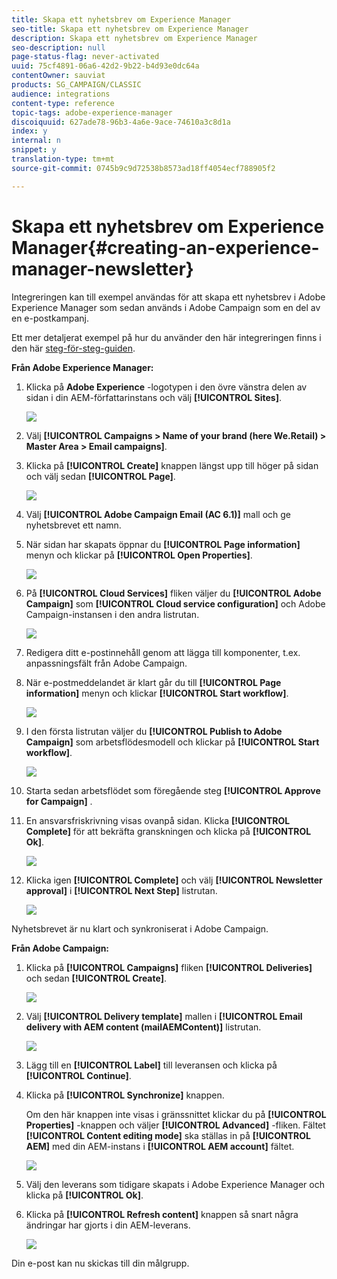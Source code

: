 ```yaml
---
title: Skapa ett nyhetsbrev om Experience Manager
seo-title: Skapa ett nyhetsbrev om Experience Manager
description: Skapa ett nyhetsbrev om Experience Manager
seo-description: null
page-status-flag: never-activated
uuid: 75cf4891-06a6-42d2-9b22-b4d93e0dc64a
contentOwner: sauviat
products: SG_CAMPAIGN/CLASSIC
audience: integrations
content-type: reference
topic-tags: adobe-experience-manager
discoiquuid: 627ade78-96b3-4a6e-9ace-74610a3c8d1a
index: y
internal: n
snippet: y
translation-type: tm+mt
source-git-commit: 0745b9c9d72538b8573ad18ff4054ecf788905f2

---
```



# Skapa ett nyhetsbrev om Experience Manager{#creating-an-experience-manager-newsletter}

Integreringen kan till exempel användas för att skapa ett nyhetsbrev i Adobe Experience Manager som sedan används i Adobe Campaign som en del av en e-postkampanj.

Ett mer detaljerat exempel på hur du använder den här integreringen finns i den här [steg-för-steg-guiden](https://docs.campaign.adobe.com/doc/AC/getting_started/EN/aem.html).

**Från Adobe Experience Manager:**

1. Klicka på **Adobe Experience** -logotypen i den övre vänstra delen av sidan i din AEM-författarinstans och välj **[!UICONTROL Sites]**.

   ![](assets/aem_uc_1.png)

1. Välj **[!UICONTROL Campaigns > Name of your brand (here We.Retail) > Master Area > Email campaigns]**.
1. Klicka på **[!UICONTROL Create]** knappen längst upp till höger på sidan och välj sedan **[!UICONTROL Page]**.

   ![](assets/aem_uc_2.png)

1. Välj **[!UICONTROL Adobe Campaign Email (AC 6.1)]** mall och ge nyhetsbrevet ett namn.
1. När sidan har skapats öppnar du **[!UICONTROL Page information]** menyn och klickar på **[!UICONTROL Open Properties]**.

   ![](assets/aem_uc_3.png)

1. På **[!UICONTROL Cloud Services]** fliken väljer du **[!UICONTROL Adobe Campaign]** som **[!UICONTROL Cloud service configuration]** och Adobe Campaign-instansen i den andra listrutan.

   ![](assets/aem_uc_4.png)

1. Redigera ditt e-postinnehåll genom att lägga till komponenter, t.ex. anpassningsfält från Adobe Campaign.
1. När e-postmeddelandet är klart går du till **[!UICONTROL Page information]** menyn och klickar **[!UICONTROL Start workflow]**.

   ![](assets/aem_uc_5.png)

1. I den första listrutan väljer du **[!UICONTROL Publish to Adobe Campaign]** som arbetsflödesmodell och klickar på **[!UICONTROL Start workflow]**.

   ![](assets/aem_uc_6.png)

1. Starta sedan arbetsflödet som föregående steg **[!UICONTROL Approve for Campaign]** .
1. En ansvarsfriskrivning visas ovanpå sidan. Klicka **[!UICONTROL Complete]** för att bekräfta granskningen och klicka på **[!UICONTROL Ok]**.

   ![](assets/aem_uc_7.png)

1. Klicka igen **[!UICONTROL Complete]** och välj **[!UICONTROL Newsletter approval]** i **[!UICONTROL Next Step]** listrutan.

   ![](assets/aem_uc_8.png)

Nyhetsbrevet är nu klart och synkroniserat i Adobe Campaign.

**Från Adobe Campaign:**

1. Klicka på **[!UICONTROL Campaigns]** fliken **[!UICONTROL Deliveries]** och sedan **[!UICONTROL Create]**.

   ![](assets/aem_uc_9.png)

1. Välj **[!UICONTROL Delivery template]** mallen i **[!UICONTROL Email delivery with AEM content (mailAEMContent)]** listrutan.

   ![](assets/aem_uc_10.png)

1. Lägg till en **[!UICONTROL Label]** till leveransen och klicka på **[!UICONTROL Continue]**.
1. Klicka på **[!UICONTROL Synchronize]** knappen.

   Om den här knappen inte visas i gränssnittet klickar du på **[!UICONTROL Properties]** -knappen och väljer **[!UICONTROL Advanced]** -fliken. Fältet **[!UICONTROL Content editing mode]** ska ställas in på **[!UICONTROL AEM]** med din AEM-instans i **[!UICONTROL AEM account]** fältet.

   ![](assets/aem_uc_11.png)

1. Välj den leverans som tidigare skapats i Adobe Experience Manager och klicka på **[!UICONTROL Ok]**.
1. Klicka på **[!UICONTROL Refresh content]** knappen så snart några ändringar har gjorts i din AEM-leverans.

   ![](assets/aem_uc_12.png)

Din e-post kan nu skickas till din målgrupp.
